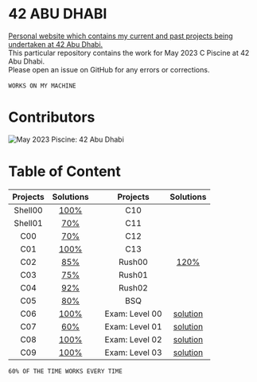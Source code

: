 # 42 ABU DHABI
[Personal website which contains my current and past projects being undertaken at 42 Abu Dhabi.](https://42.nauman.cc/)<br />
This particular repository contains the work for May 2023 C Piscine at 42 Abu Dhabi.<br />
Please open an issue on GitHub for any errors or corrections.<br/>
<br/>
`WORKS ON MY MACHINE` <br />

# Contributors
![May 2023 Piscine: 42 Abu Dhabi](https://42.nauman.cc/Piscine.jpg)

# Table of Content
| Projects      | Solutions  |      | Projects      | Solutions  |
| :--------------:| :----------:| :----------:| :--------------:| :----------:|
| Shell00 | [100%](./Shell00) |     | C10 | |
| Shell01 |  [70%](./Shell01) |     | C11 | |
| C00 | [70%](./C00) |      | C12 | |
| C01 | [100%](./C01) |     | C13 | |
| C02 | [85%](./C02) |      | Rush00 | [120%](./Rush00) |
| C03 |  [75%](./C03) |     | Rush01 | |
| C04 |  [92%](./C04)|      | Rush02 | |
| C05 | [80%](./C05)|     | BSQ | |
| C06 | [100%](./C06) |      | Exam: Level 00 | [solution](./Exam/Level%2000) |
| C07 |  [60%](./C07)|     | Exam: Level 01 | [solution](./Exam/Level%2001) |
| C08 | [100%](./C08) |      | Exam: Level 02 | [solution](./Exam/Level%2002) |
| C09 |  [100%](./C09)|     | Exam: Level 03 | [solution](./Exam/Level%2003)|

`60% OF THE TIME WORKS EVERY TIME`

